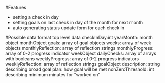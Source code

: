 #Features

* setting a check in day
* setting goals on last check in day of the month for next month
* auto generating status update form for each check in

#Possible data format
top level data
checkInDay:int
yearMonth: month object
monthObject
  goals: array of goal objects
  weeks: array of week objects
  monthlyReflection: array of reflection strings
  monthlyProgress: array of 0-2 progress indicator
weekObject
  dailyChecks: array of arrays with booleans
  weeklyProgress: array of 0-2 progress indicators
  weeklyReflection: array of reflection strings
goalObject
  description: string describing broad goal
  plan: how goal will be met
  nonZeroThreshold: int describing minimum minutes for "worked on"
